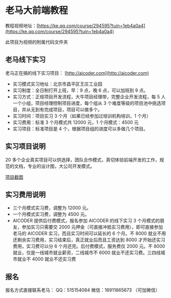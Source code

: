 # 老马大前端教程

教程视频地址：[https://ke.qq.com/course/294595?tuin=1eb4a0a4](https://ke.qq.com/course/294595?tuin=1eb4a0a4)

此项目为视频的附属代码文件夹

## 老马线下实习

老马正在搞的线下实习项目： [http://aicoder.com](http://aicoder.com)

* 实习模式实习地址：北京市昌平区王庄工业园
* 实习制度：全日制打开上班，早：9 点，晚 6 点，可以加班到 9 点。
* 实习方式：正规项目开发流程，大牛项目经理带，完整企业开发流程，每 5 人一个小组，项目经理控制项目进度，每个组从 3 个难度等级的项目池中挑选项目，并从无到有完成项目，项目可以做多个。
* 实习时间：项目实习 3 个月（如果已经参加过培训机构培训，1 个月）
* 实习费用：标准 3 个月模式共 12000 元，1 个月模式：4500 元
* 实习项目：标准项目是 4 个，根据项目组的进度可以多做几个项目。

## 实习项目说明

20 多个企业真实项目可以供选择，团队合作模式，真切体验前端开发的工作，规范的文档，专业的设计图，大公司开发模式。

[项目截图](http://www.aicoder.com/project.html)

## 实习费用说明

* 三个月模式实习费，调整为 12000 元。
* 一个月模式实习费，调整为 4500 元。
* AICODER 提供后付费模式，报名参加 AICODER 的线下实习 3 个月模式的朋友，参加实习只需要交 2000 元押金（可直接冲抵实习费用），即可直接参加老马的 AICODER 实习，而且实习时间可以延长的 6 个月。不 8000 就业不用还剩余实习费用，实习结束后，真正就业后而且工资达到 8000 才开始还实习费用，实习费可以分 6 个月还完。后付费模式，服务费仅 2000 元。不 8000 就业，仅是一线城市就业薪资，二线城市不 6000 就业不还实习费。三四线城市就业不 4000 就业不还实习费

## 报名

报名方式直接联系老马：
QQ：515154084
微信：18911865673 （可加微信）
